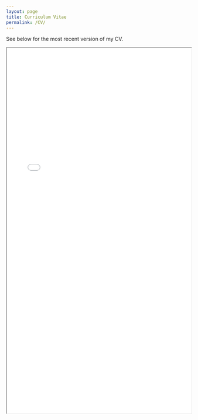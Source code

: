 ```yaml
---
layout: page
title: Curriculum Vitae
permalink: /CV/
---
```

See below for the most recent version of my CV.

<iframe src="/files/CV_HelenGiles.pdf" width="100%" height="1000px">
</iframe>
